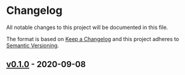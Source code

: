 # Changelog

All notable changes to this project will be documented in this file.

The format is based on [Keep a Changelog](http://keepachangelog.com/en/1.0.0/)
and this project adheres to [Semantic Versioning](http://semver.org/spec/v2.0.0.html).

## [v0.1.0](https://github.com/CapgeminiInventIDE/doc_loader/releases/tag/v0.1.0) - 2020-09-08